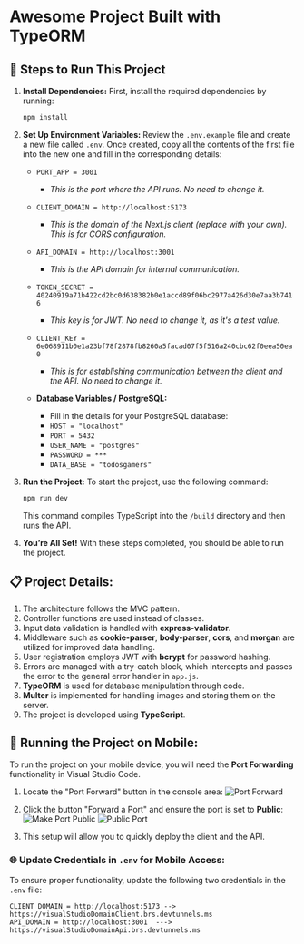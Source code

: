 # Awesome Project Built with TypeORM

## 🚀 Steps to Run This Project

1. **Install Dependencies:**
   First, install the required dependencies by running:
   ```bash
   npm install
   ```

2. **Set Up Environment Variables:**
   Review the `.env.example` file and create a new file called `.env`. Once created, copy all the contents of the first file into the new one and fill in the corresponding details:

   - `PORT_APP = 3001` 
     - *This is the port where the API runs. No need to change it.*
   
   - `CLIENT_DOMAIN = http://localhost:5173` 
     - *This is the domain of the Next.js client (replace with your own). This is for CORS configuration.*
   
   - `API_DOMAIN = http://localhost:3001`  
     - *This is the API domain for internal communication.*
   
   - `TOKEN_SECRET = 40240919a71b422cd2bc0d638382b0e1accd89f06bc2977a426d30e7aa3b7416` 
     - *This key is for JWT. No need to change it, as it's a test value.*
   
   - `CLIENT_KEY = 6e068911b0e1a23bf78f2878fb8260a5facad07f5f516a240cbc62f0eea50ea0` 
     - *This is for establishing communication between the client and the API. No need to change it.*
   
   - **Database Variables / PostgreSQL:** 
     - Fill in the details for your PostgreSQL database:
     - `HOST = "localhost"`
     - `PORT = 5432`
     - `USER_NAME = "postgres"`
     - `PASSWORD = ***`
     - `DATA_BASE = "todosgamers"`

3. **Run the Project:**
   To start the project, use the following command:
   ```bash
   npm run dev
   ```
   This command compiles TypeScript into the `/build` directory and then runs the API.

4. **You’re All Set!**
   With these steps completed, you should be able to run the project.

## 📋 Project Details:

1. The architecture follows the MVC pattern.
2. Controller functions are used instead of classes.
3. Input data validation is handled with **express-validator**.
4. Middleware such as **cookie-parser**, **body-parser**, **cors**, and **morgan** are utilized for improved data handling.
5. User registration employs JWT with **bcrypt** for password hashing.
6. Errors are managed with a try-catch block, which intercepts and passes the error to the general error handler in `app.js`.
7. **TypeORM** is used for database manipulation through code.
8. **Multer** is implemented for handling images and storing them on the server.
9. The project is developed using **TypeScript**.

## 📱 Running the Project on Mobile:

To run the project on your mobile device, you will need the **Port Forwarding** functionality in Visual Studio Code.

1. Locate the "Port Forward" button in the console area:
   ![Port Forward](https://github.com/user-attachments/assets/d118f7cd-65b8-4d3c-83c6-d80795edf50e)

2. Click the button "Forward a Port" and ensure the port is set to **Public**:
   ![Make Port Public](https://github.com/user-attachments/assets/1473cc31-05da-4c7c-be8f-5a686dc7cd64)
   ![Public Port](https://github.com/user-attachments/assets/adb63f21-ef90-43db-bd38-a04c34511ba7)

3. This setup will allow you to quickly deploy the client and the API.

### 🌐 Update Credentials in `.env` for Mobile Access:
To ensure proper functionality, update the following two credentials in the `.env` file:

```env
CLIENT_DOMAIN = http://localhost:5173 --> https://visualStudioDomainClient.brs.devtunnels.ms
API_DOMAIN = http://localhost:3001  ---> https://visualStudioDomainApi.brs.devtunnels.ms
```
